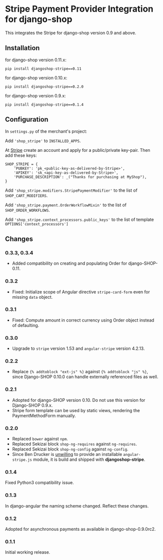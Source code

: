# Stripe Payment Provider Integration for django-shop

This integrates the Stripe for django-shop version 0.9 and above.


## Installation

for django-shop version 0.11.x:

```
pip install djangoshop-stripe==0.11
```

for django-shop version 0.10.x:

```
pip install djangoshop-stripe==0.2.0
```

for django-shop version 0.9.x:

```
pip install djangoshop-stripe==0.1.4
```


## Configuration

In ``settings.py`` of the merchant's project:

Add ``'shop_stripe'`` to ``INSTALLED_APPS``.

At [Stripe](https://stripe.com/) create an account and apply for a public/private key-pair. Then add
these keys:

```
SHOP_STRIPE = {
    'PUBKEY': 'pk_<public-key-as-delivered-by-Stripe>',
    'APIKEY': 'sk_<api-key-as-delivered-by-Stripe>',
    'PURCHASE_DESCRIPTION': _("Thanks for purchasing at MyShop"),
}
```

Add ``'shop_stripe.modifiers.StripePaymentModifier'`` to the list of ``SHOP_CART_MODIFIERS``.

Add ``'shop_stripe.payment.OrderWorkflowMixin'`` to the list of ``SHOP_ORDER_WORKFLOWS``.

Add ``'shop_stripe.context_processors.public_keys'`` to the list of template
``OPTIONS['context_processors']``


## Changes

### 0.3.3, 0.3.4
* Added compatibility on creating and populating Order for django-SHOP-0.11.

### 0.3.2
* Fixed: Initialize scope of Angular directive `stripe-card-form` even for missing
  `data` object.

### 0.3.1
* Fixed: Compute amount in correct currency using Order object instead of defaulting.

### 0.3.0
* Upgrade to ``stripe`` version 1.53 and ``angular-stripe`` version 4.2.13.


### 0.2.2
* Replace ``{% addtoblock "ext-js" %}`` against ``{% addtoblock "js" %}``, since Django-SHOP 0.10.0
  can handle externally referenced files as well.


### 0.2.1
* Adopted for django-SHOP version 0.10. Do not use this version for Django-SHOP 0.9.x.
* Stripe form template can be used by static views, rendering the PaymentMethodForm manually.

### 0.2.0
* Replaced ``bower`` against ``npm``.
* Replaced Sekizai block ``shop-ng-requires`` against ``ng-requires``.
* Replaced Sekizai block ``shop-ng-config`` against ``ng-config``.
* Since Ben Drucker is [unwilling](https://github.com/bendrucker/angular-stripe/issues/50) to
  provide an installable ``angular-stripe.js`` module, it is build and shipped with
  **djangoshop-stripe**.

### 0.1.4
Fixed Python3 compatibility issue.

### 0.1.3
In django-angular the naming scheme changed. Reflect these changes.

### 0.1.2
Adopted for asynchronous payments as available in django-shop-0.9.0rc2.

### 0.1.1
Initial working release.
